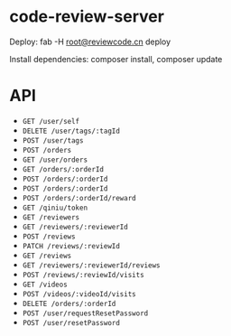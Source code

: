 # code-review-server

Deploy: fab -H root@reviewcode.cn deploy

Install dependencies: composer install, composer update

# API

- `GET /user/self`
- `DELETE /user/tags/:tagId`
- `POST /user/tags`
- `POST /orders`
- `GET /user/orders`
- `GET /orders/:orderId`
- `POST /orders/:orderId`
- `POST /orders/:orderId`
- `POST /orders/:orderId/reward`
- `GET /qiniu/token`
- `GET /reviewers`
- `GET /reviewers/:reviewerId`
- `POST /reviews`
- `PATCH /reviews/:reviewId`
- `GET /reviews`
- `GET /reviewers/:reviewerId/reviews`
- `POST /reviews/:reviewId/visits`
- `GET /videos`
- `POST /videos/:videoId/visits`
- `DELETE /orders/:orderId`
- `POST /user/requestResetPassword`
- `POST /user/resetPassword`


